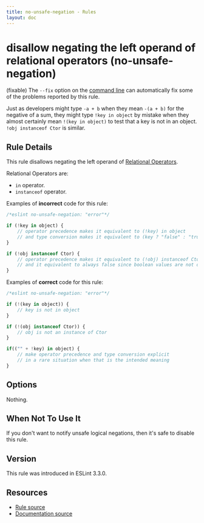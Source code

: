 ```yaml
---
title: no-unsafe-negation - Rules
layout: doc
---
```

<!-- Note: No pull requests accepted for this file. See README.md in the root directory for details. -->

# disallow negating the left operand of relational operators (no-unsafe-negation)

(fixable) The `--fix` option on the [command line](../user-guide/command-line-interface#fix) can automatically fix some of the problems reported by this rule.

Just as developers might type `-a + b` when they mean `-(a + b)` for the negative of a sum, they might type `!key in object` by mistake when they almost certainly mean `!(key in object)` to test that a key is not in an object. `!obj instanceof Ctor` is similar.

## Rule Details

This rule disallows negating the left operand of [Relational Operators](https://developer.mozilla.org/en/docs/Web/JavaScript/Guide/Expressions_and_Operators#Relational_operators).

Relational Operators are:

- `in` operator.
- `instanceof` operator.

Examples of **incorrect** code for this rule:

```js
/*eslint no-unsafe-negation: "error"*/

if (!key in object) {
    // operator precedence makes it equivalent to (!key) in object
    // and type conversion makes it equivalent to (key ? "false" : "true") in object
}

if (!obj instanceof Ctor) {
    // operator precedence makes it equivalent to (!obj) instanceof Ctor
    // and it equivalent to always false since boolean values are not objects.
}
```

Examples of **correct** code for this rule:

```js
/*eslint no-unsafe-negation: "error"*/

if (!(key in object)) {
    // key is not in object
}

if (!(obj instanceof Ctor)) {
    // obj is not an instance of Ctor
}

if(("" + !key) in object) {
    // make operator precedence and type conversion explicit
    // in a rare situation when that is the intended meaning
}
```

## Options

Nothing.

## When Not To Use It

If you don't want to notify unsafe logical negations, then it's safe to disable this rule.

## Version

This rule was introduced in ESLint 3.3.0.

## Resources

* [Rule source](https://github.com/eslint/eslint/tree/master/lib/rules/no-unsafe-negation.js)
* [Documentation source](https://github.com/eslint/eslint/tree/master/docs/rules/no-unsafe-negation.md)

